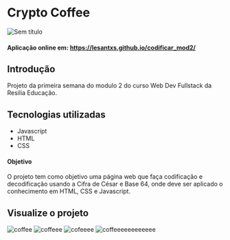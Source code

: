 # Crypto Coffee

![Sem título](https://user-images.githubusercontent.com/93748083/145637613-6e846037-da3f-4b7c-a9c5-7bb1aa7bdc9b.png)

#### Aplicação online em: https://lesantxs.github.io/codificar_mod2/

## Introdução

Projeto da primeira semana do modulo 2 do curso Web Dev Fullstack da Resilia Educação.

## Tecnologias utilizadas

- Javascript
- HTML
- CSS

#### Objetivo

O projeto tem como objetivo uma página web que faça codificação e decodificação usando a Cifra de César e Base 64, onde deve ser aplicado o conhecimento em HTML, CSS e Javascript.

## Visualize o projeto

![coffee](https://user-images.githubusercontent.com/93748083/145637928-65470106-58af-43f6-8f67-203480d214a9.png)
![coffeee](https://user-images.githubusercontent.com/93748083/145637931-dfd5fa27-4f03-41d9-97a1-543bdd76b239.png)
![cofeeee](https://user-images.githubusercontent.com/93748083/145637921-469e3815-101b-4d5e-a683-1d4eeb19e3d4.png)
![coffeeeeeeeeeeee](https://user-images.githubusercontent.com/93748083/145637932-0d7dc09f-fc69-443b-9a9b-f9a46d15f8a8.png)
